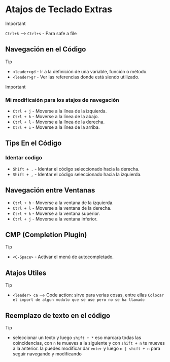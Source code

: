 # Atajos de Teclado Extras

> [!IMPORTANT]
>
> `Ctrl+k` --> `Ctrl+s` - Para safe a file

## Navegación en el Código

> [!TIP]
>
> - `<leader>gd` - Ir a la definición de una variable, función o método.
> - `<leader>gr` - Ver las referencias donde está siendo utilizado.

> [!IMPORTANT]
>
> ### Mi modificaión para los atajos de navegación
>
> - `Ctrl + j` - Moverse a la línea de la izquierda.
> - `Ctrl + k` - Moverse a la línea de la abajo.
> - `Ctrl + l` - Moverse a la línea de la derecha.
> - `Ctrl + i` - Moverse a la línea de la arriba.

## Tips En el Código

### Identar codigo

- `Shift + .` - Identar el código seleccionado hacia la derecha.
- `Shift + ,` - Identar el código seleccionado hacia la izquierda.

## Navegación entre Ventanas

- `Ctrl + h` - Moverse a la ventana de la izquierda.
- `Ctrl + l` - Moverse a la ventana de la derecha.
- `Ctrl + k` - Moverse a la ventana superior.
- `Ctrl + j` - Moverse a la ventana inferior.

## CMP (Completion Plugin)

> [!TIP]
>
> - `<C-Space>` - Activar el menú de autocompletado.

## Atajos Utiles

> [!TIP]
>
> - `<leader> ca` --> Code action: sirve para verias cosas, entre ellas `Colocar el import de algun modulo que se use pero no se ha llamado`

## Reemplazo de texto en el código

> [!TIP]
>
> - seleccionar un texto y luego `shift + *` eso marcara todas las coincidencias, con `n` te mueves a la siguiente y con `shift + n` te mueves a la anterior. la puedes modificar dar `enter` y luego `n | shift + n` para seguir navegando y modificando
